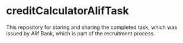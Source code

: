 # creditCalculatorAlifTask
This repository for storing and sharing the completed task, which was issued by Alif Bank, which is part of the recruitment process
